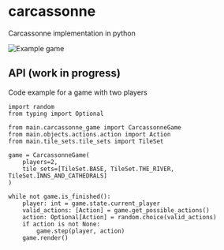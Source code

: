# carcassonne
Carcassonne implementation in python

![Example game](https://github.com/wingedsheep/carcassonne/blob/master/example_game.gif)

## API (work in progress)

Code example for a game with two players

    import random  
    from typing import Optional  
      
    from main.carcassonne_game import CarcassonneGame  
    from main.objects.actions.action import Action  
    from main.tile_sets.tile_sets import TileSet  
      
    game = CarcassonneGame(  
        players=2,  
        tile_sets=[TileSet.BASE, TileSet.THE_RIVER, TileSet.INNS_AND_CATHEDRALS]  
    )  
      
    while not game.is_finished():  
        player: int = game.state.current_player  
        valid_actions: [Action] = game.get_possible_actions()  
        action: Optional[Action] = random.choice(valid_actions)  
        if action is not None:  
            game.step(player, action)  
        game.render()
